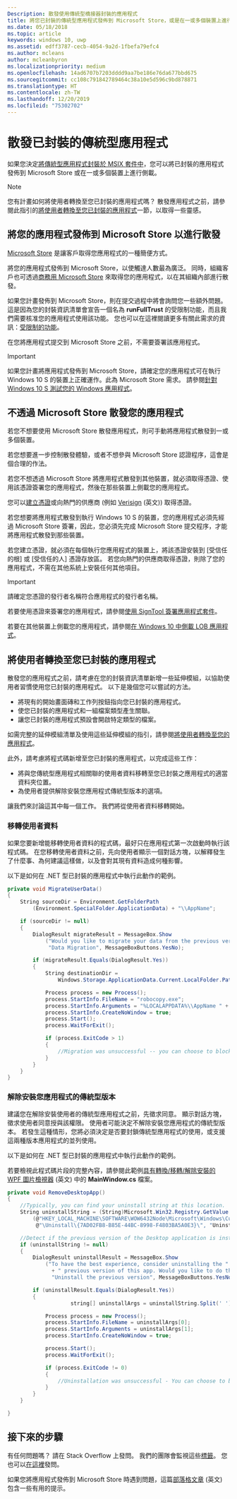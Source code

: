 ```yaml
---
Description: 散發使用傳統型橋接器封裝的應用程式
title: 將您已封裝的傳統型應用程式發佈到 Microsoft Store，或是在一或多個裝置上進行側載。
ms.date: 05/18/2018
ms.topic: article
keywords: windows 10, uwp
ms.assetid: edff3787-cecb-4054-9a2d-1fbefa79efc4
ms.author: mcleans
author: mcleanbyron
ms.localizationpriority: medium
ms.openlocfilehash: 14ad6707b7203dddd9aa7be186e76da677bbd675
ms.sourcegitcommit: cc108c791842789464c38a10e5d596c9bd878871
ms.translationtype: HT
ms.contentlocale: zh-TW
ms.lasthandoff: 12/20/2019
ms.locfileid: "75302702"
---
```

# <a name="distribute-your-packaged-desktop-app"></a>散發已封裝的傳統型應用程式

如果您決定[將傳統型應用程式封裝於 MSIX 套件中](/windows/msix/desktop/desktop-to-uwp-root)，您可以將已封裝的應用程式發佈到 Microsoft Store 或在一或多個裝置上進行側載。

> [!NOTE]
> 您有計畫如何將使用者轉換至您已封裝的應用程式嗎？ 散發應用程式之前，請參閱此指引的[將使用者轉換至您已封裝的應用程式](#transition-users)一節，以取得一些靈感。

## <a name="distribute-your-application-by-publishing-it-to-the-microsoft-store"></a>將您的應用程式發佈到 Microsoft Store 以進行散發

[Microsoft Store](https://www.microsoft.com/store/apps) 是讓客戶取得您應用程式的一種簡便方式。

將您的應用程式發佈到 Microsoft Store，以使觸達人數最為廣泛。 同時，組織客戶也可透過[商務用 Microsoft Store](https://businessstore.microsoft.com/store) 來取得您的應用程式，以在其組織內部進行散發。

如果您計畫發佈到 Microsoft Store，則在提交過程中將會詢問您一些額外問題。 這是因為您的封裝資訊清單會宣告一個名為 **runFullTrust** 的受限制功能，而且我們需要核准您的應用程式使用該功能。 您也可以在這裡閱讀更多有關此需求的資訊：[受限制的功能](/windows/uwp/packaging/app-capability-declarations#restricted-capabilities)。

在您將應用程式提交到 Microsoft Store 之前，不需要簽署該應用程式。

>[!IMPORTANT]
> 如果您計畫將應用程式發佈到 Microsoft Store，請確定您的應用程式可在執行 Windows 10 S 的裝置上正確運作。此為 Microsoft Store 需求。 請參閱[針對 Windows 10 S 測試您的 Windows 應用程式](/windows/msix/desktop/desktop-to-uwp-test-windows-s)。

<a id="side-load" />

## <a name="distribute-your-application-without-placing-it-onto-the-microsoft-store"></a>不透過 Microsoft Store 散發您的應用程式

若您不想要使用 Microsoft Store 散發應用程式，則可手動將應用程式散發到一或多個裝置。

若您想要進一步控制散發體驗，或者不想參與 Microsoft Store 認證程序，這會是個合理的作法。

若您不想透過 Microsoft Store 將應用程式散發到其他裝置，就必須取得憑證、使用該憑證簽署您的應用程式，然後在那些裝置上側載您的應用程式。

您可以[建立憑證](/windows/msix/package/create-certificate-package-signing)或向熱門的供應商 (例如 [Verisign](https://www.verisign.com/) \(英文\)) 取得憑證。

若您想要將應用程式散發到執行 Windows 10 S 的裝置，您的應用程式必須先經過 Microsoft Store 簽署，因此，您必須先完成 Microsoft Store 提交程序，才能將應用程式散發到那些裝置。

若您建立憑證，就必須在每個執行您應用程式的裝置上，將該憑證安裝到 [受信任的根]  或 [受信任的人]  憑證存放區。 若您向熱門的供應商取得憑證，則除了您的應用程式，不需在其他系統上安裝任何其他項目。  

> [!IMPORTANT]
> 請確定您憑證的發行者名稱符合應用程式的發行者名稱。

若要使用憑證來簽署您的應用程式，請參閱[使用 SignTool 簽署應用程式套件](/windows/msix/package/sign-app-package-using-signtool)。

若要在其他裝置上側載您的應用程式，請參閱[在 Windows 10 中側載 LOB 應用程式](/windows/application-management/sideload-apps-in-windows-10)。

<a id="transition-users" />

## <a name="transition-users-to-your-packaged-app"></a>將使用者轉換至您已封裝的應用程式

散發您的應用程式之前，請考慮在您的封裝資訊清單新增一些延伸模組，以協助使用者習慣使用您已封裝的應用程式。 以下是幾個您可以嘗試的方法。

* 將現有的開始畫面磚和工作列按鈕指向您已封裝的應用程式。
* 使您已封裝的應用程式和一組檔案類型產生關聯。
* 讓您已封裝的應用程式預設會開啟特定類型的檔案。

如需完整的延伸模組清單及使用這些延伸模組的指引，請參閱[將使用者轉換至您的應用程式](desktop-to-uwp-extensions.md#transition-users-to-your-app)。

此外，請考慮將程式碼新增至您已封裝的應用程式，以完成這些工作：

* 將與您傳統型應用程式相關聯的使用者資料移轉至您已封裝之應用程式的適當資料夾位置。
* 為使用者提供解除安裝您應用程式傳統型版本的選項。

讓我們來討論這其中每一個工作。 我們將從使用者資料移轉開始。

### <a name="migrate-user-data"></a>移轉使用者資料

如果您要新增能移轉使用者資料的程式碼，最好只在應用程式第一次啟動時執行該程式碼。 在您移轉使用者資料之前，先向使用者顯示一個對話方塊，以解釋發生了什麼事、為何建議這樣做，以及會對其現有資料造成何種影響。

以下是如何在 .NET 型已封裝的應用程式中執行此動作的範例。

```csharp
private void MigrateUserData()
{
    String sourceDir = Environment.GetFolderPath
        (Environment.SpecialFolder.ApplicationData) + "\\AppName";

    if (sourceDir != null)
    {
        DialogResult migrateResult = MessageBox.Show
            ("Would you like to migrate your data from the previous version of this app?",
             "Data Migration", MessageBoxButtons.YesNo);

        if (migrateResult.Equals(DialogResult.Yes))
        {
            String destinationDir =
                Windows.Storage.ApplicationData.Current.LocalFolder.Path + "\\AppName";

            Process process = new Process();
            process.StartInfo.FileName = "robocopy.exe";
            process.StartInfo.Arguments = "%LOCALAPPDATA%\\AppName " + destinationDir + " /move";
            process.StartInfo.CreateNoWindow = true;
            process.Start();
            process.WaitForExit();

            if (process.ExitCode > 1)
            {
                //Migration was unsuccessful -- you can choose to block/retry/other action
            }
        }
    }
}
```

### <a name="uninstall-the-desktop-version-of-your-app"></a>解除安裝您應用程式的傳統型版本

建議您在解除安裝使用者的傳統型應用程式之前，先徵求同意。 顯示對話方塊，徵求使用者同意授與該權限。 使用者可能決定不解除安裝您應用程式的傳統型版本。 若發生這種情形，您將必須決定是否要封鎖傳統型應用程式的使用，或支援這兩種版本應用程式的並列使用。

以下是如何在 .NET 型已封裝的應用程式中執行此動作的範例。

若要檢視此程式碼片段的完整內容，請參閱此範例[具有轉換/移轉/解除安裝的 WPF 圖片檢視器](https://github.com/Microsoft/DesktopBridgeToUWP-Samples/tree/master/Samples/DesktopAppTransition) \(英文\) 中的 **MainWindow.cs** 檔案。

```csharp
private void RemoveDesktopApp()
{              
    //Typically, you can find your uninstall string at this location.
    String uninstallString = (String)Microsoft.Win32.Registry.GetValue
        (@"HKEY_LOCAL_MACHINE\SOFTWARE\WOW6432Node\Microsoft\Windows\CurrentVersion" +
         @"\Uninstall\{7AD02FB8-B85E-44BC-8998-F4803BA5A0E3}\", "UninstallString", null);

    //Detect if the previous version of the Desktop application is installed.
    if (uninstallString != null)
    {
        DialogResult uninstallResult = MessageBox.Show
            ("To have the best experience, consider uninstalling the "
              + " previous version of this app. Would you like to do that now?",
              "Uninstall the previous version", MessageBoxButtons.YesNo);

        if (uninstallResult.Equals(DialogResult.Yes))
        {
                    string[] uninstallArgs = uninstallString.Split(' ');

            Process process = new Process();
            process.StartInfo.FileName = uninstallArgs[0];
            process.StartInfo.Arguments = uninstallArgs[1];
            process.StartInfo.CreateNoWindow = true;

            process.Start();
            process.WaitForExit();

            if (process.ExitCode != 0)
            {
                //Uninstallation was unsuccessful - You can choose to block the application here.
            }
        }
    }

}
```

## <a name="next-steps"></a>接下來的步驟

有任何問題嗎？ 請在 Stack Overflow 上發問。 我們的團隊會監視這些[標籤](https://stackoverflow.com/questions/tagged/project-centennial+or+desktop-bridge)。 您也可以[在這裡](https://social.msdn.microsoft.com/Forums/en-US/home?filter=alltypes&sort=relevancedesc&searchTerm=%5BDesktop%20Converter%5D)發問。

如果您將應用程式發佈到 Microsoft Store 時遇到問題，這篇[部落格文章](https://blogs.msdn.microsoft.com/appconsult/2017/09/25/preparing-a-desktop-bridge-application-for-the-store-submission/) \(英文\) 包含一些有用的提示。
